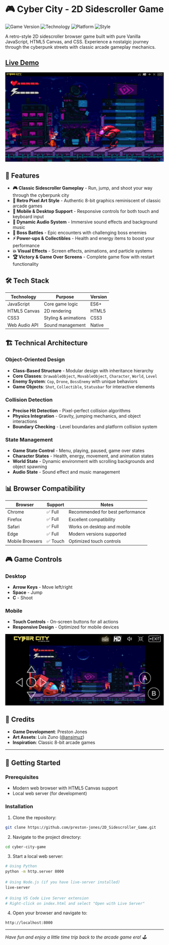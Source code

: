 # 🎮 Cyber City - 2D Sidescroller Game

![Game Version](https://img.shields.io/badge/Version-1.0-blue)
![Technology](https://img.shields.io/badge/Tech-Vanilla%20JavaScript-yellow)
![Platform](https://img.shields.io/badge/Platform-Browser-green)
![Style](https://img.shields.io/badge/Art%20Style-8--Bit%20Pixel-purple)

A retro-style 2D sidescroller browser game built with pure Vanilla JavaScript, HTML5 Canvas, and CSS. Experience a nostalgic journey through the cyberpunk streets with classic arcade gameplay mechanics.

## [Live Demo](https://preston-jones.github.io/2D_Sidescroller_Game/)
![gameplay](assets/screenshots/gameplay.jpg)

## 🎯 Features

- **🎮 Classic Sidescroller Gameplay** - Run, jump, and shoot your way through the cyberpunk city
- **🎨 Retro Pixel Art Style** - Authentic 8-bit graphics reminiscent of classic arcade games  
- **📱 Mobile & Desktop Support** - Responsive controls for both touch and keyboard input
- **🎵 Dynamic Audio System** - Immersive sound effects and background music
- **👾 Boss Battles** - Epic encounters with challenging boss enemies
- **⚡ Power-ups & Collectibles** - Health and energy items to boost your performance
- **💥 Visual Effects** - Screen effects, animations, and particle systems
- **🏆 Victory & Game Over Screens** - Complete game flow with restart functionality

## 🛠️ Tech Stack

| Technology | Purpose | Version |
|------------|---------|---------|
| JavaScript | Core game logic | ES6+ |
| HTML5 Canvas | 2D rendering | HTML5 |
| CSS3 | Styling & animations | CSS3 |
| Web Audio API | Sound management | Native |

## 🏗️ Technical Architecture

### Object-Oriented Design
- **Class-Based Structure** - Modular design with inheritance hierarchy
- **Core Classes**: `DrawableObject`, `MovableObject`, `Character`, `World`, `Level`
- **Enemy System**: `Cop`, `Drone`, `BossEnemy` with unique behaviors
- **Game Objects**: `Shot`, `Collectible`, `Statusbar` for interactive elements

### Collision Detection
- **Precise Hit Detection** - Pixel-perfect collision algorithms
- **Physics Integration** - Gravity, jumping mechanics, and object interactions
- **Boundary Checking** - Level boundaries and platform collision system

### State Management
- **Game State Control** - Menu, playing, paused, game over states
- **Character States** - Health, energy, movement, and animation states
- **World State** - Dynamic environment with scrolling backgrounds and object spawning
- **Audio State** - Sound effect and music management

## 📊 Browser Compatibility

| Browser | Support | Notes |
|---------|---------|-------|
| Chrome | ✅ Full | Recommended for best performance |
| Firefox | ✅ Full | Excellent compatibility |
| Safari | ✅ Full | Works on desktop and mobile |
| Edge | ✅ Full | Modern versions supported |
| Mobile Browsers | ✅ Touch | Optimized touch controls |

## 🎮 Game Controls

### Desktop
- **Arrow Keys** - Move left/right
- **Space** - Jump
- **C** - Shoot

### Mobile
- **Touch Controls** - On-screen buttons for all actions
- **Responsive Design** - Optimized for mobile devices
  
![mobile](assets/screenshots/mobile.jpg)

## 🎨 Credits

- **Game Development**: Preston Jones
- **Art Assets**: Luis Zuno ([@ansimuz](https://ansimuz.com/))
- **Inspiration**: Classic 8-bit arcade games

---

## 🚀 Getting Started

### Prerequisites
- Modern web browser with HTML5 Canvas support
- Local web server (for development)

### Installation

1. Clone the repository:
```bash
git clone https://github.com/preston-jones/2D_Sidescroller_Game.git
```

2. Navigate to the project directory:
```bash
cd cyber-city-game
```

3. Start a local web server:
```bash
# Using Python
python -m http.server 8000

# Using Node.js (if you have live-server installed)
live-server

# Using VS Code Live Server extension
# Right-click on index.html and select "Open with Live Server"
```

4. Open your browser and navigate to:
```
http://localhost:8000
```

---

*Have fun and enjoy a little time trip back to the arcade game era! 🕹️*